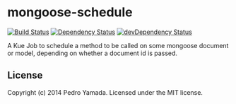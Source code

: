 mongoose-schedule
=================
[![Build Status](https://travis-ci.org/yamadapc/mongoose-schedule.svg)](https://travis-ci.org/yamadapc/mongoose-schedule)
[![Dependency
Status](https://david-dm.org/yamadapc/mongoose-schedule.svg)](https://david-dm.org/yamadapc/mongoose-schedule)
[![devDependency
Status](https://david-dm.org/yamadapc/mongoose-schedule/dev-status.svg)](https://david-dm.org/yamadapc/mongoose-schedule#info=devDependencies)

A Kue Job to schedule a method to be called on some mongoose document or model,
depending on whether a document id is passed.

## License
Copyright (c) 2014 Pedro Yamada. Licensed under the MIT license.
